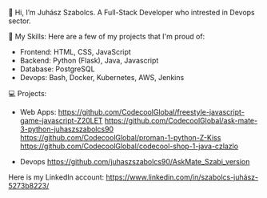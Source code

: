👋 Hi, I’m Juhász Szabolcs. A Full-Stack Developer who intrested in Devops sector.

🚀 My Skills:
Here are a few of my projects that I'm proud of:
- Frontend: HTML, CSS, JavaScript
- Backend: Python (Flask), Java, Javascript
- Database: PostgreSQL
- Devops: Bash, Docker, Kubernetes, AWS, Jenkins

💻 Projects:
- Web Apps:
https://github.com/CodecoolGlobal/freestyle-javascript-game-javascript-Z20LET
https://github.com/CodecoolGlobal/ask-mate-3-python-juhaszszabolcs90
https://github.com/CodecoolGlobal/proman-1-python-Z-Kiss
https://github.com/CodecoolGlobal/codecool-shop-1-java-czlazlo

- Devops
https://github.com/juhaszszabolcs90/AskMate_Szabi_version

Here is my LinkedIn account: https://www.linkedin.com/in/szabolcs-juhász-5273b8223/
